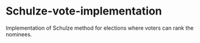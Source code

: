 # Schulze-vote-implementation
Implementation of Schulze method for elections where voters can rank the nominees.
